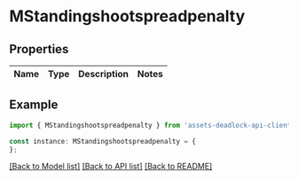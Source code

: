 # MStandingshootspreadpenalty


## Properties

Name | Type | Description | Notes
------------ | ------------- | ------------- | -------------

## Example

```typescript
import { MStandingshootspreadpenalty } from 'assets-deadlock-api-client';

const instance: MStandingshootspreadpenalty = {
};
```

[[Back to Model list]](../README.md#documentation-for-models) [[Back to API list]](../README.md#documentation-for-api-endpoints) [[Back to README]](../README.md)
